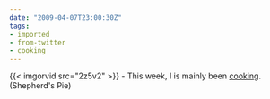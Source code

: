```yaml
---
date: "2009-04-07T23:00:30Z"
tags:
- imported
- from-twitter
- cooking
---
```

{{< imgorvid src="2z5v2" >}} - This week, I is mainly been [cooking](/tags/cooking). \(Shepherd's Pie\)
